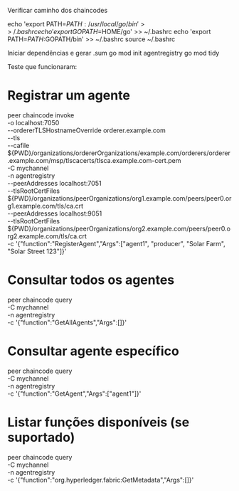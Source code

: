 Verificar caminho dos chaincodes

echo 'export PATH=$PATH:/usr/local/go/bin' >> ~/.bashrc
echo 'export GOPATH=$HOME/go' >> ~/.bashrc
echo 'export PATH=$PATH:$GOPATH/bin' >> ~/.bashrc
source ~/.bashrc

Iniciar dependências e gerar .sum
go mod init agentregistry
go mod tidy

Teste que funcionaram:
# Registrar um agente
peer chaincode invoke \
  -o localhost:7050 \
  --ordererTLSHostnameOverride orderer.example.com \
  --tls \
  --cafile ${PWD}/organizations/ordererOrganizations/example.com/orderers/orderer.example.com/msp/tlscacerts/tlsca.example.com-cert.pem \
  -C mychannel \
  -n agentregistry \
  --peerAddresses localhost:7051 \
  --tlsRootCertFiles ${PWD}/organizations/peerOrganizations/org1.example.com/peers/peer0.org1.example.com/tls/ca.crt \
  --peerAddresses localhost:9051 \
  --tlsRootCertFiles ${PWD}/organizations/peerOrganizations/org2.example.com/peers/peer0.org2.example.com/tls/ca.crt \
  -c '{"function":"RegisterAgent","Args":["agent1", "producer", "Solar Farm", "Solar Street 123"]}'

  # Consultar todos os agentes
peer chaincode query \
  -C mychannel \
  -n agentregistry \
  -c '{"function":"GetAllAgents","Args":[]}'

# Consultar agente específico
peer chaincode query \
  -C mychannel \
  -n agentregistry \
  -c '{"function":"GetAgent","Args":["agent1"]}'

# Listar funções disponíveis (se suportado)
peer chaincode query \
  -C mychannel \
  -n agentregistry \
  -c '{"function":"org.hyperledger.fabric:GetMetadata","Args":[]}'